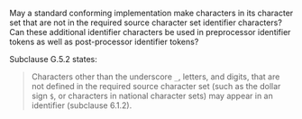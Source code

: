May a standard conforming implementation make characters in its character set
that are not in the required source character set identifier characters? Can
these additional identifier characters be used in preprocessor identifier tokens
as well as post-processor identifier tokens?

Subclause G.5.2 states:

> Characters other than the underscore `_`, letters, and digits, that are not
> defined in the required source character set (such as the dollar sign `$`, or
> characters in national character sets) may appear in an identifier (subclause
> 6.1.2).
